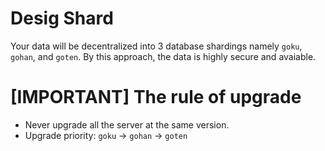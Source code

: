 # Desig Shard

Your data will be decentralized into 3 database shardings namely `goku`, `gohan`, and `goten`. By this approach, the data is highly secure and avaiable.

# [IMPORTANT] The rule of upgrade

- Never upgrade all the server at the same version.
- Upgrade priority: `goku` -> `gohan` -> `goten`
